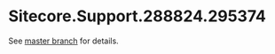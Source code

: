 # Sitecore.Support.288824.295374

See [master branch](https://github.com/sitecoresupport/Sitecore.Support.288824.295374) for details.